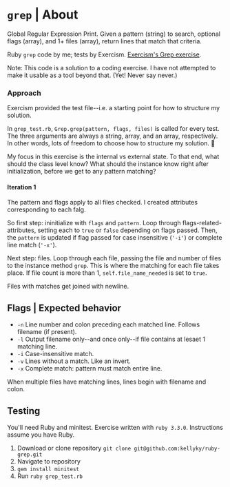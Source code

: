 # `grep` | About
Global Regular Expression Print. Given a pattern (string) to search, optional flags (array), and 1+ files (array), return lines that match that criteria.

Ruby `grep` code by me; tests by Exercism. [Exercism's Grep exercise](https://exercism.org/tracks/ruby/exercises/grep).

Note: This code is a solution to a coding exercise. I have not attempted to make it usable as a tool beyond that. (Yet! Never say never.)

### Approach
Exercism provided the test file--i.e. a starting point for how to structure my solution.

In `grep_test.rb`, `Grep.grep(pattern, flags, files)` is called for every test. The three arguments are always a string, array, and an array, respectively. In other words, lots of freedom to choose how to structure my solution. 💪

My focus in this exercise is the internal vs external state. To that end, what should the class level know? What should the instance know right after initialization, before we get to any pattern matching?

#### Iteration 1
The pattern and flags apply to all files checked. I created attributes corresponding to each falg. 

So first step: ininitialize with `flags` and `pattern`. Loop through flags-related-attributes, setting each to `true` or `false` depending on flags passed. Then, the `pattern` is updated if flag passed for case insensitive (`'-i'`) or complete line match (`'-x'`).  

Next step: files. Loop through each file, passing the file and number of files to the instance method `grep`. This is where the matching for each file takes place. If file count is more than 1, `self.file_name_needed` is set to `true`.

Files with matches get joined with newline.


## Flags | Expected behavior
- `-n`  Line number and colon preceding each matched line. Follows filename (if present).
- `-l`  Output filename only--and once only--if file contains at lesaet 1 matching line.
- `-i`  Case-insensitive match.
- `-v`  Lines without a match. Like an invert.
- `-x`  Complete match: pattern must match entire line.

When multiple files have matching lines, lines begin with filename and colon. 

## Testing
You'll need Ruby and minitest. Exercise written with `ruby 3.3.0`. Instructions assume you have Ruby. 

1. Download or clone repository `git clone git@github.com:kellyky/ruby-grep.git`
2. Navigate to repository
4. `gem install minitest`
5. Run `ruby grep_test.rb`
